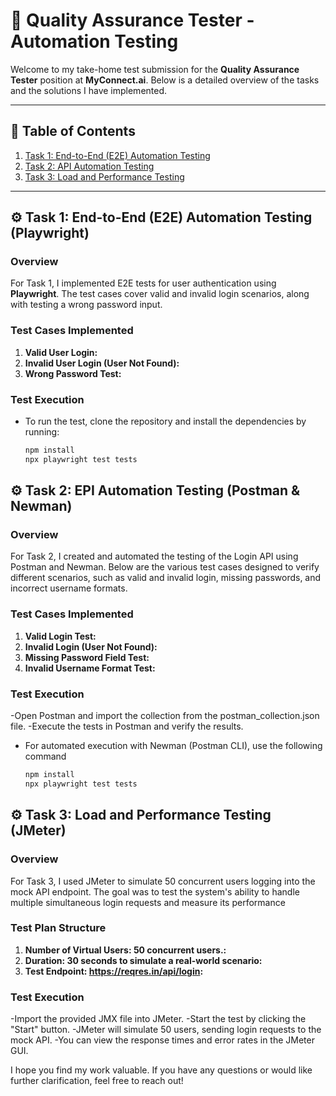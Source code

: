 # 🚀 **Quality Assurance Tester - Automation Testing**

Welcome to my take-home test submission for the **Quality Assurance Tester** position at **MyConnect.ai**. Below is a detailed overview of the tasks and the solutions I have implemented.

---

## 📝 **Table of Contents**
1. [Task 1: End-to-End (E2E) Automation Testing](#task-1)
2. [Task 2: API Automation Testing](#task-2)
3. [Task 3: Load and Performance Testing](#task-3)
---

## ⚙️ **Task 1: End-to-End (E2E) Automation Testing (Playwright)**

### **Overview**
For Task 1, I implemented E2E tests for user authentication using **Playwright**. The test cases cover valid and invalid login scenarios, along with testing a wrong password input.

### **Test Cases Implemented**
1. **Valid User Login:**  
2. **Invalid User Login (User Not Found):**   
3. **Wrong Password Test:**

### **Test Execution**
- To run the test, clone the repository and install the dependencies by running:
  ```bash
  npm install
  npx playwright test tests

## ⚙️ **Task 2: EPI Automation Testing (Postman & Newman)**

### **Overview**
For Task 2, I created and automated the testing of the Login API using Postman and Newman. Below are the various test cases designed to verify different scenarios, such as valid and invalid login, missing passwords, and incorrect username formats.

### **Test Cases Implemented**
1. **Valid Login Test:**  
2. **Invalid Login (User Not Found):**   
3. **Missing Password Field Test:**
4. **Invalid Username Format Test:**

### **Test Execution**
-Open Postman and import the collection from the postman_collection.json file.
-Execute the tests in Postman and verify the results.
- For automated execution with Newman (Postman CLI), use the following command
  ```bash
  npm install
  npx playwright test tests

## ⚙️ **Task 3: Load and Performance Testing (JMeter)**
  
### **Overview**
For Task 3, I used JMeter to simulate 50 concurrent users logging into the mock API endpoint. The goal was to test the system's ability to handle multiple simultaneous login requests and measure its performance

### **Test Plan Structure**
1. **Number of Virtual Users: 50 concurrent users.:**  
2. **Duration: 30 seconds to simulate a real-world scenario:**   
3. **Test Endpoint: https://reqres.in/api/login:**

### **Test Execution**
-Import the provided JMX file into JMeter.
-Start the test by clicking the "Start" button.
-JMeter will simulate 50 users, sending login requests to the mock API.
-You can view the response times and error rates in the JMeter GUI.


I hope you find my work valuable. If you have any questions or would like further clarification, feel free to reach out!
